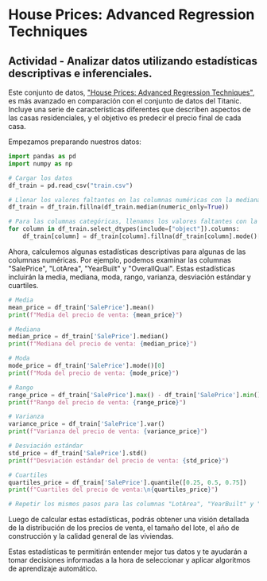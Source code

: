 # House Prices: Advanced Regression Techniques

## Actividad - Analizar datos utilizando estadísticas descriptivas e inferenciales.
Este conjunto de datos, ["House Prices: Advanced Regression Techniques"](https://www.kaggle.com/competitions/house-prices-advanced-regression-techniques/data), es más avanzado en comparación con el conjunto de datos del Titanic. Incluye una serie de características diferentes que describen aspectos de las casas residenciales, y el objetivo es predecir el precio final de cada casa.

Empezamos preparando nuestros datos:
```python
import pandas as pd
import numpy as np

# Cargar los datos
df_train = pd.read_csv("train.csv")

# Llenar los valores faltantes en las columnas numéricas con la mediana de las columnas correspondientes
df_train = df_train.fillna(df_train.median(numeric_only=True))

# Para las columnas categóricas, llenamos los valores faltantes con la moda (el valor más común)
for column in df_train.select_dtypes(include=["object"]).columns:
    df_train[column] = df_train[column].fillna(df_train[column].mode()[0])
```

Ahora, calculemos algunas estadísticas descriptivas para algunas de las columnas numéricas. Por ejemplo, podemos examinar las columnas "SalePrice", "LotArea", "YearBuilt" y "OverallQual". Estas estadísticas incluirán la media, mediana, moda, rango, varianza, desviación estándar y cuartiles.

``` python
# Media
mean_price = df_train['SalePrice'].mean()
print(f"Media del precio de venta: {mean_price}")

# Mediana
median_price = df_train['SalePrice'].median()
print(f"Mediana del precio de venta: {median_price}")

# Moda
mode_price = df_train['SalePrice'].mode()[0]
print(f"Moda del precio de venta: {mode_price}")

# Rango
range_price = df_train['SalePrice'].max() - df_train['SalePrice'].min()
print(f"Rango del precio de venta: {range_price}")

# Varianza
variance_price = df_train['SalePrice'].var()
print(f"Varianza del precio de venta: {variance_price}")

# Desviación estándar
std_price = df_train['SalePrice'].std()
print(f"Desviación estándar del precio de venta: {std_price}")

# Cuartiles
quartiles_price = df_train['SalePrice'].quantile([0.25, 0.5, 0.75])
print(f"Cuartiles del precio de venta:\n{quartiles_price}")

# Repetir los mismos pasos para las columnas "LotArea", "YearBuilt" y "OverallQual"
```

Luego de calcular estas estadísticas, podrás obtener una visión detallada de la distribución de los precios de venta, el tamaño del lote, el año de construcción y la calidad general de las viviendas. 

Estas estadísticas te permitirán entender mejor tus datos y te ayudarán a tomar decisiones informadas a la hora de seleccionar y aplicar algoritmos de aprendizaje automático.